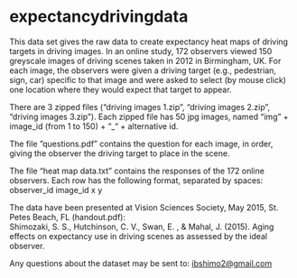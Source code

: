 # expectancydrivingdata

This data set gives the raw data to create expectancy heat maps of driving targets in driving images.  In an online study, 172 observers viewed 150 greyscale images of driving scenes taken in 2012 in Birmingham, UK.  For each image, the observers were given a driving target (e.g., pedestrian, sign, car) specific to that image and were asked to select (by mouse click) one location where they would expect that target to appear.  

There are 3 zipped files (“driving images 1.zip”, “driving images 2.zip”, “driving images 3.zip”).  Each zipped file has 50 jpg images, named “img” + image_id (from 1 to 150) + “_“ + alternative id.   

The file ”questions.pdf” contains the question for each image, in order, giving the observer the driving target to place in the scene.

The file “heat map data.txt” contains the responses of the 172 online observers.  Each row has the following format, separated by spaces: <br>
observer_id   image_id   x   y

The data have been presented at Vision Sciences Society, May 2015, St. Petes Beach, FL (handout.pdf): <br>
Shimozaki, S. S., Hutchinson, C. V., Swan, E. , & Mahal, J. (2015). Aging effects on expectancy use in driving scenes as assessed by the ideal observer. 

Any questions about the dataset may be sent to: ibshimo2@gmail.com

